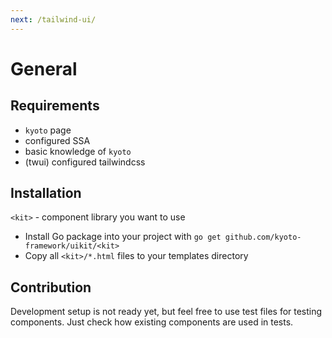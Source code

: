 ```yaml
---
next: /tailwind-ui/
---
```


# General

## Requirements

- `kyoto` page
- configured SSA
- basic knowledge of `kyoto`
- (twui) configured tailwindcss

## Installation

`<kit>` - component library you want to use

- Install Go package into your project with `go get github.com/kyoto-framework/uikit/<kit>`
- Copy all `<kit>/*.html` files to your templates directory

## Contribution

Development setup is not ready yet, but feel free to use test files for testing components. Just check how existing components are used in tests.
